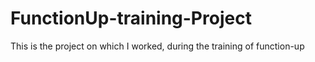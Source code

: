 # FunctionUp-training-Project
This is the project on which I worked, during the training of function-up
